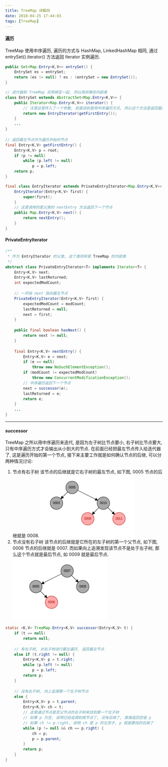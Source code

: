 ```yaml
---
title: TreeMap 详解四
date: 2018-04-25 17:44:03
tags: [TreeMap]
---
```


#### 遍历
TreeMap 使用中序遍历, 遍历的方式与 HashMap, LinkedHashMap 相同, 通过 entrySet().iterator() 方法返回 Iterator 实例遍历.
```java
public Set<Map.Entry<K,V>> entrySet() {
    EntrySet es = entrySet;
    return (es != null) ? es : (entrySet = new EntrySet());
}
```

```java
// 迭代器和 TreeMap 实例绑定一起, 所以用非静态内部类
class EntrySet extends AbstractSet<Map.Entry<K,V>> {
    public Iterator<Map.Entry<K,V>> iterator() {
    	// 注意这里传入了一个参数, 前面说到是用中序遍历方式, 所以这个方法是返回最左节点
        return new EntryIterator(getFirstEntry());
    }
    ...
}

// 返回最左节点作为遍历开始的节点
final Entry<K,V> getFirstEntry() {
    Entry<K,V> p = root;
    if (p != null)
        while (p.left != null)
            p = p.left;
    return p;
}
```

```java
final class EntryIterator extends PrivateEntryIterator<Map.Entry<K,V>> {
    EntryIterator(Entry<K,V> first) {
        super(first);
    }
    // 这里调用的是父类的 nextEntry 方法返回下一个节点
    public Map.Entry<K,V> next() {
        return nextEntry();
    }
}
```

#### PrivateEntryIterator
```java
/**
 * 作为 EntryIterator 的父类, 这个类同样是 TreeMap 的内部类
 */
abstract class PrivateEntryIterator<T> implements Iterator<T> {
    Entry<K,V> next;
    Entry<K,V> lastReturned;
    int expectedModCount;

    // 一开始 next 指向最左节点
    PrivateEntryIterator(Entry<K,V> first) {
        expectedModCount = modCount;
        lastReturned = null;
        next = first;
    }

    public final boolean hasNext() {
        return next != null;
    }

    final Entry<K,V> nextEntry() {
        Entry<K,V> e = next;
        if (e == null)
            throw new NoSuchElementException();
        if (modCount != expectedModCount)
            throw new ConcurrentModificationException();
        // 中序遍历返回下一个节点
        next = successor(e);
        lastReturned = e;
        return e;
    }
    ...
}
```

---

#### successor
TreeMap 之所以用中序遍历来迭代, 是因为左子树比节点要小, 右子树比节点要大, 只有中序遍历方式才会输出从小到大的节点. 在前面已经把最左节点传入给迭代器了, 这是遍历开始的第一个节点, 接下来主要工作就是如何确认节点的后继, 可以分两种情况讨论:
1. 节点有右子树
该节点的后继就是它右子树的最左节点, 如下图, 0005 节点的后继就是 0008.
![](/images/c437439a04c0b2056eebe8aef4806b0.png)
2. 节点没有右子树
该节点的后继就是它所在的左子树的第一个父节点, 如下图, 0006 节点的后继就是 0007. 而如果向上追溯发现该节点不是处于左子树, 那么这个节点就是最后节点, 如 0009 就是最后节点.
![](/images/1ec868d1ffee7d42f8bb0203d34311f.png)
```java
static <K,V> TreeMap.Entry<K,V> successor(Entry<K,V> t) {
    if (t == null)
        return null;

    // 有右子树, 对右子树进行最左遍历, 返回最左节点
    else if (t.right != null) {
        Entry<K,V> p = t.right;
        while (p.left != null)
            p = p.left;
        return p;
    } 

    // 没有右子树, 向上追溯第一个左子树节点
    else {
        Entry<K,V> p = t.parent;
        Entry<K,V> ch = t;
        // 这里通过节点是否父节点的右子树来找到第一个左子树
        // 如果 p 为空, 说明已经追溯到根节点了, 没有后继了, 直接返回空值 p
        // 如果 ch != p.right, 说明 ch 是 p 的左孩子, p 就是要找的后继了
        while (p != null && ch == p.right) {
            ch = p;
            p = p.parent;
        }
        return p;
    }
}
```
